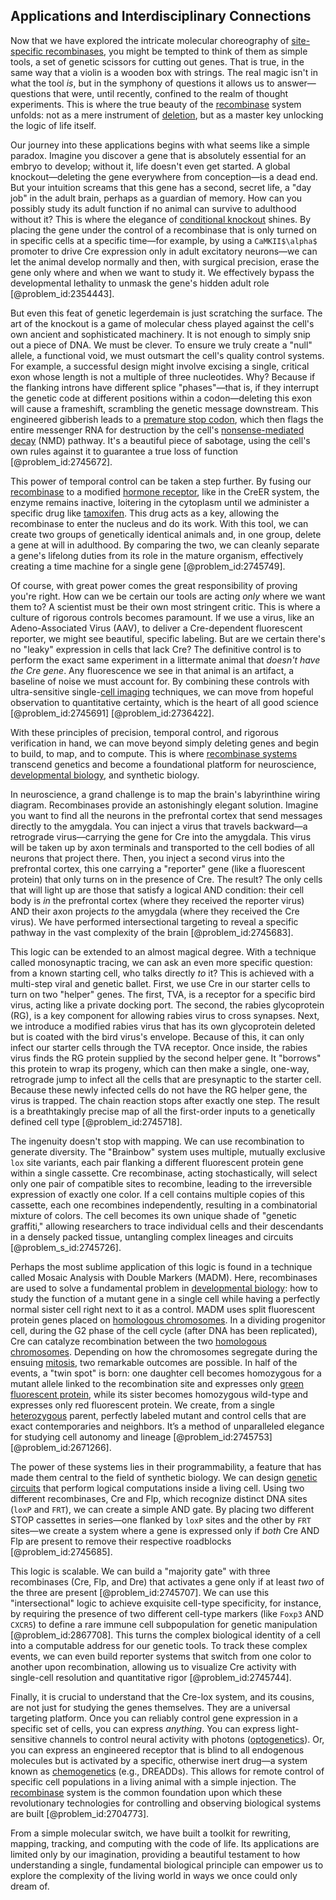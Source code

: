 ## Applications and Interdisciplinary Connections

Now that we have explored the intricate molecular choreography of [site-specific recombinases](@article_id:184214), you might be tempted to think of them as simple tools, a set of genetic scissors for cutting out genes. That is true, in the same way that a violin is a wooden box with strings. The real magic isn't in what the tool *is*, but in the symphony of questions it allows us to answer—questions that were, until recently, confined to the realm of thought experiments. This is where the true beauty of the [recombinase](@article_id:192147) system unfolds: not as a mere instrument of [deletion](@article_id:148616), but as a master key unlocking the logic of life itself.

Our journey into these applications begins with what seems like a simple paradox. Imagine you discover a gene that is absolutely essential for an embryo to develop; without it, life doesn't even get started. A global knockout—deleting the gene everywhere from conception—is a dead end. But your intuition screams that this gene has a second, secret life, a "day job" in the adult brain, perhaps as a guardian of memory. How can you possibly study its adult function if no animal can survive to adulthood without it? This is where the elegance of [conditional knockout](@article_id:169466) shines. By placing the gene under the control of a recombinase that is only turned on in specific cells at a specific time—for example, by using a `CaMKII$\alpha$` promoter to drive Cre expression only in adult excitatory neurons—we can let the animal develop normally and then, with surgical precision, erase the gene only where and when we want to study it. We effectively bypass the developmental lethality to unmask the gene's hidden adult role [@problem_id:2354443].

But even this feat of genetic legerdemain is just scratching the surface. The art of the knockout is a game of molecular chess played against the cell's own ancient and sophisticated machinery. It is not enough to simply snip out a piece of DNA. We must be clever. To ensure we truly create a "null" allele, a functional void, we must outsmart the cell's quality control systems. For example, a successful design might involve excising a single, critical exon whose length is not a multiple of three nucleotides. Why? Because if the flanking introns have different splice "phases"—that is, if they interrupt the genetic code at different positions within a codon—deleting this exon will cause a frameshift, scrambling the genetic message downstream. This engineered gibberish leads to a [premature stop codon](@article_id:263781), which then flags the entire messenger RNA for destruction by the cell's [nonsense-mediated decay](@article_id:151274) (NMD) pathway. It's a beautiful piece of sabotage, using the cell's own rules against it to guarantee a true loss of function [@problem_id:2745672].

This power of temporal control can be taken a step further. By fusing our [recombinase](@article_id:192147) to a modified [hormone receptor](@article_id:150009), like in the CreER system, the enzyme remains inactive, loitering in the cytoplasm until we administer a specific drug like [tamoxifen](@article_id:184058). This drug acts as a key, allowing the recombinase to enter the nucleus and do its work. With this tool, we can create two groups of genetically identical animals and, in one group, delete a gene at will in adulthood. By comparing the two, we can cleanly separate a gene's lifelong duties from its role in the mature organism, effectively creating a time machine for a single gene [@problem_id:2745749].

Of course, with great power comes the great responsibility of proving you're right. How can we be certain our tools are acting *only* where we want them to? A scientist must be their own most stringent critic. This is where a culture of rigorous controls becomes paramount. If we use a virus, like an Adeno-Associated Virus (AAV), to deliver a Cre-dependent fluorescent reporter, we might see beautiful, specific labeling. But are we certain there's no "leaky" expression in cells that lack Cre? The definitive control is to perform the exact same experiment in a littermate animal that *doesn't have the Cre gene*. Any fluorescence we see in that animal is an artifact, a baseline of noise we must account for. By combining these controls with ultra-sensitive single-[cell imaging](@article_id:184814) techniques, we can move from hopeful observation to quantitative certainty, which is the heart of all good science [@problem_id:2745691] [@problem_id:2736422].

With these principles of precision, temporal control, and rigorous verification in hand, we can move beyond simply deleting genes and begin to build, to map, and to compute. This is where [recombinase systems](@article_id:185889) transcend genetics and become a foundational platform for neuroscience, [developmental biology](@article_id:141368), and synthetic biology.

In neuroscience, a grand challenge is to map the brain's labyrinthine wiring diagram. Recombinases provide an astonishingly elegant solution. Imagine you want to find all the neurons in the prefrontal cortex that send messages directly to the amygdala. You can inject a virus that travels backward—a retrograde virus—carrying the gene for Cre into the amygdala. This virus will be taken up by axon terminals and transported to the cell bodies of all neurons that project there. Then, you inject a second virus into the prefrontal cortex, this one carrying a "reporter" gene (like a fluorescent protein) that only turns on in the presence of Cre. The result? The only cells that will light up are those that satisfy a logical AND condition: their cell body is *in* the prefrontal cortex (where they received the reporter virus) AND their axon projects *to* the amygdala (where they received the Cre virus). We have performed intersectional targeting to reveal a specific pathway in the vast complexity of the brain [@problem_id:2745683].

This logic can be extended to an almost magical degree. With a technique called monosynaptic tracing, we can ask an even more specific question: from a known starting cell, who talks directly *to* it? This is achieved with a multi-step viral and genetic ballet. First, we use Cre in our starter cells to turn on two "helper" genes. The first, TVA, is a receptor for a specific bird virus, acting like a private docking port. The second, the rabies glycoprotein (RG), is a key component for allowing rabies virus to cross synapses. Next, we introduce a modified rabies virus that has its own glycoprotein deleted but is coated with the bird virus's envelope. Because of this, it can only infect our starter cells through the TVA receptor. Once inside, the rabies virus finds the RG protein supplied by the second helper gene. It "borrows" this protein to wrap its progeny, which can then make a single, one-way, retrograde jump to infect all the cells that are presynaptic to the starter cell. Because these newly infected cells do not have the RG helper gene, the virus is trapped. The chain reaction stops after exactly one step. The result is a breathtakingly precise map of all the first-order inputs to a genetically defined cell type [@problem_id:2745718].

The ingenuity doesn't stop with mapping. We can use recombination to generate diversity. The "Brainbow" system uses multiple, mutually exclusive `lox` site variants, each pair flanking a different fluorescent protein gene within a single cassette. Cre recombinase, acting stochastically, will select only one pair of compatible sites to recombine, leading to the irreversible expression of exactly one color. If a cell contains multiple copies of this cassette, each one recombines independently, resulting in a combinatorial mixture of colors. The cell becomes its own unique shade of "genetic graffiti," allowing researchers to trace individual cells and their descendants in a densely packed tissue, untangling complex lineages and circuits [@problem_s_id:2745726].

Perhaps the most sublime application of this logic is found in a technique called Mosaic Analysis with Double Markers (MADM). Here, recombinases are used to solve a fundamental problem in [developmental biology](@article_id:141368): how to study the function of a mutant gene in a single cell while having a perfectly normal sister cell right next to it as a control. MADM uses split fluorescent protein genes placed on [homologous chromosomes](@article_id:144822). In a dividing progenitor cell, during the G2 phase of the cell cycle (after DNA has been replicated), Cre can catalyze recombination between the two [homologous chromosomes](@article_id:144822). Depending on how the chromosomes segregate during the ensuing [mitosis](@article_id:142698), two remarkable outcomes are possible. In half of the events, a "twin spot" is born: one daughter cell becomes homozygous for a mutant allele linked to the recombination site and expresses only [green fluorescent protein](@article_id:186313), while its sister becomes homozygous wild-type and expresses only red fluorescent protein. We create, from a single [heterozygous](@article_id:276470) parent, perfectly labeled mutant and control cells that are exact contemporaries and neighbors. It’s a method of unparalleled elegance for studying cell autonomy and lineage [@problem_id:2745753] [@problem_id:2671266].

The power of these systems lies in their programmability, a feature that has made them central to the field of synthetic biology. We can design [genetic circuits](@article_id:138474) that perform logical computations inside a living cell. Using two different recombinases, Cre and Flp, which recognize distinct DNA sites (`loxP` and `FRT`), we can create a simple AND gate. By placing two different STOP cassettes in series—one flanked by `loxP` sites and the other by `FRT` sites—we create a system where a gene is expressed only if *both* Cre AND Flp are present to remove their respective roadblocks [@problem_id:2745685].

This logic is scalable. We can build a "majority gate" with three recombinases (Cre, Flp, and Dre) that activates a gene only if at least *two* of the three are present [@problem_id:2745707]. We can use this "intersectional" logic to achieve exquisite cell-type specificity, for instance, by requiring the presence of two different cell-type markers (like `Foxp3` AND `CXCR5`) to define a rare immune cell subpopulation for genetic manipulation [@problem_id:2867708]. This turns the complex biological identity of a cell into a computable address for our genetic tools. To track these complex events, we can even build reporter systems that switch from one color to another upon recombination, allowing us to visualize Cre activity with single-cell resolution and quantitative rigor [@problem_id:2745744].

Finally, it is crucial to understand that the Cre-lox system, and its cousins, are not just for studying the genes themselves. They are a universal targeting platform. Once you can reliably control gene expression in a specific set of cells, you can express *anything*. You can express light-sensitive channels to control neural activity with photons ([optogenetics](@article_id:175202)). Or, you can express an engineered receptor that is blind to all endogenous molecules but is activated by a specific, otherwise inert drug—a system known as [chemogenetics](@article_id:168377) (e.g., DREADDs). This allows for remote control of specific cell populations in a living animal with a simple injection. The [recombinase](@article_id:192147) system is the common foundation upon which these revolutionary technologies for controlling and observing biological systems are built [@problem_id:2704773].

From a simple molecular switch, we have built a toolkit for rewriting, mapping, tracking, and computing with the code of life. Its applications are limited only by our imagination, providing a beautiful testament to how understanding a single, fundamental biological principle can empower us to explore the complexity of the living world in ways we once could only dream of.